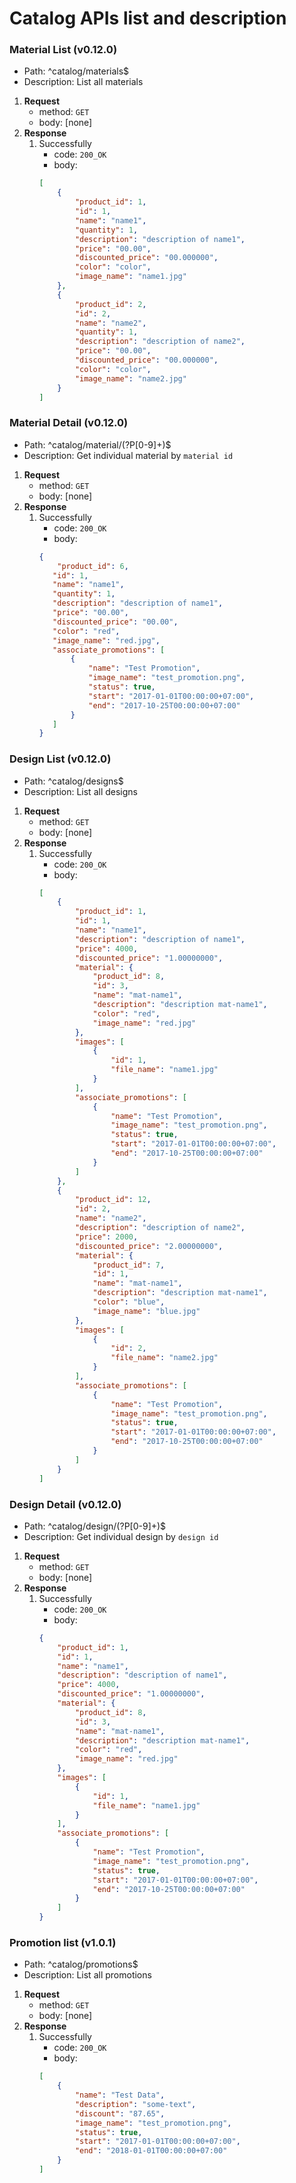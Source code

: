 # Catalog APIs list and description

### Material List **(v0.12.0)**
- Path: ^catalog/materials$
- Description: List all materials
1. **Request**
    - method: `GET`
    - body: [none]
2. **Response**
    1. Successfully
        - code: `200_OK`
        - body:
        ```json
        [
            {
                "product_id": 1,
                "id": 1,
                "name": "name1",
                "quantity": 1,
                "description": "description of name1",
                "price": "00.00",
                "discounted_price": "00.000000",
                "color": "color",
                "image_name": "name1.jpg"
            },
            {
                "product_id": 2,
                "id": 2,
                "name": "name2",
                "quantity": 1,
                "description": "description of name2",
                "price": "00.00",
                "discounted_price": "00.000000",
                "color": "color",
                "image_name": "name2.jpg"
            }
        ]
        ```

### Material Detail **(v0.12.0)**
- Path: ^catalog/material/(?P<pk>[0-9]+)$
- Description: Get individual material by `material id`
1. **Request**
    - method: `GET`
    - body: [none]
2. **Response**
    1. Successfully
        - code: `200_OK`
        - body:
        ```json
        {
            "product_id": 6,
           "id": 1,
           "name": "name1",
           "quantity": 1,
           "description": "description of name1",
           "price": "00.00",
           "discounted_price": "00.00",
           "color": "red",
           "image_name": "red.jpg",
           "associate_promotions": [
               {
                   "name": "Test Promotion",
                   "image_name": "test_promotion.png",
                   "status": true,
                   "start": "2017-01-01T00:00:00+07:00",
                   "end": "2017-10-25T00:00:00+07:00"
               }
           ]
        }
        ```

### Design List **(v0.12.0)**
- Path: ^catalog/designs$
- Description: List all designs
1. **Request**
    - method: `GET`
    - body: [none]
2. **Response**
    1. Successfully
        - code: `200_OK`
        - body:
        ```json
        [
            {
                "product_id": 1,
                "id": 1,
                "name": "name1",
                "description": "description of name1",
                "price": 4000,
                "discounted_price": "1.00000000",
                "material": {
                    "product_id": 8,
                    "id": 3,
                    "name": "mat-name1",
                    "description": "description mat-name1",
                    "color": "red",
                    "image_name": "red.jpg"
                },
                "images": [
                    {
                        "id": 1,
                        "file_name": "name1.jpg"
                    }
                ],
                "associate_promotions": [
                    {
                        "name": "Test Promotion",
                        "image_name": "test_promotion.png",
                        "status": true,
                        "start": "2017-01-01T00:00:00+07:00",
                        "end": "2017-10-25T00:00:00+07:00"
                    }
                ]
            },
            {
                "product_id": 12,
                "id": 2,
                "name": "name2",
                "description": "description of name2",
                "price": 2000,
                "discounted_price": "2.00000000",
                "material": {
                    "product_id": 7,
                    "id": 1,
                    "name": "mat-name1",
                    "description": "description mat-name1",
                    "color": "blue",
                    "image_name": "blue.jpg"
                },
                "images": [
                    {
                        "id": 2,
                        "file_name": "name2.jpg"
                    }
                ],
                "associate_promotions": [
                    {
                        "name": "Test Promotion",
                        "image_name": "test_promotion.png",
                        "status": true,
                        "start": "2017-01-01T00:00:00+07:00",
                        "end": "2017-10-25T00:00:00+07:00"
                    }
                ]
            }
        ]
        ```

### Design Detail **(v0.12.0)**
- Path: ^catalog/design/(?P<pk>[0-9]+)$
- Description: Get individual design by `design id`
1. **Request**
    - method: `GET`
    - body: [none]
2. **Response**
    1. Successfully
        - code: `200_OK`
        - body:
        ```json
        {
            "product_id": 1,
            "id": 1,
            "name": "name1",
            "description": "description of name1",
            "price": 4000,
            "discounted_price": "1.00000000",
            "material": {
                "product_id": 8,
                "id": 3,
                "name": "mat-name1",
                "description": "description mat-name1",
                "color": "red",
                "image_name": "red.jpg"
            },
            "images": [
                {
                    "id": 1,
                    "file_name": "name1.jpg"
                }
            ],
            "associate_promotions": [
                {
                    "name": "Test Promotion",
                    "image_name": "test_promotion.png",
                    "status": true,
                    "start": "2017-01-01T00:00:00+07:00",
                    "end": "2017-10-25T00:00:00+07:00"
                }
            ]
        }
        ```

### Promotion list **(v1.0.1)**
- Path: ^catalog/promotions$
- Description: List all promotions
1. **Request**
    - method: `GET`
    - body: [none]
2. **Response**
    1. Successfully
        - code: `200_OK`
        - body:
        ```json
        [
            {
                "name": "Test Data",
                "description": "some-text",
                "discount": "87.65",
                "image_name": "test_promotion.png",
                "status": true,
                "start": "2017-01-01T00:00:00+07:00",
                "end": "2018-01-01T00:00:00+07:00"
            }
        ]
        ```
